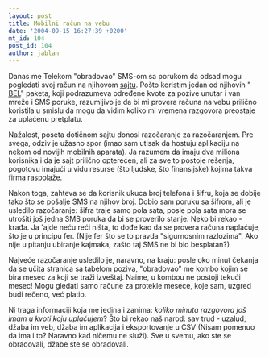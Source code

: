 ```yaml
---
layout: post
title: Mobilni račun na vebu
date: '2004-09-15 16:27:39 +0200'
mt_id: 104
post_id: 104
author: jablan
---
```

Danas me Telekom "obradovao" SMS-om sa porukom da odsad mogu pogledati svoj račun na njihovom [sajtu](http://www.mts064.telekom.yu/racun/). Pošto koristim jedan od njihovih " [BEL](http://www.mts064.telekom.yu/postpaid_bel_profili.php)" paketa, koji podrazumeva određene kvote za pozive unutar i van mreže i SMS poruke, razumljivo je da bi mi provera računa na vebu prilično koristila u smislu da mogu da vidim koliko mi vremena razgovora preostaje za uplaćenu pretplatu.

Nažalost, poseta dotičnom sajtu donosi razočaranje za razočaranjem. Pre svega, odziv je užasno spor (imao sam utisak da hostuju aplikaciju na nekom od novijih mobilnih aparata). Ja razumem da imaju dva miliona korisnika i da je sajt prilično opterećen, ali za sve to postoje rešenja, pogotovu imajući u vidu resurse (što ljudske, što finansijske) kojima takva firma raspolaže.

Nakon toga, zahteva se da korisnik ukuca broj telefona i šifru, koja se dobije tako što se pošalje SMS na njihov broj. Dobio sam poruku sa šifrom, ali je usledilo razočaranje: šifra traje samo pola sata, posle pola sata mora se utrošiti još jedna SMS poruka da bi se proverilo stanje. Neko bi rekao - krađa. Ja 'ajde neću reći ništa, to dođe kao da se provera računa naplaćuje, što je u principu fer. (Nije fer što se to pravda "sigurnosnim razlozima". Ako nije u pitanju ubiranje kajmaka, zašto taj SMS ne bi bio besplatan?)

Najveće razočaranje usledilo je, naravno, na kraju: posle oko minut čekanja da se učita stranica sa tabelom poziva, "obradovao" me kombo kojim se bira mesec za koji se traži izveštaj. Naime, u kombou ne postoji tekući mesec! Mogu gledati samo račune za protekle mesece, koje sam, uzgred budi rečeno, već platio.

Ni traga informaciji koja me jedina i zanima: _koliko minuta razgovora još imam u kvoti koju uplaćujem_? Što bi rekao naš narod: sav trud - uzalud, džaba im veb, džaba im aplikacija i eksportovanje u CSV (Nisam pomenuo da ima i to? Naravno kad ničemu ne služi). Sve u svemu, ako ste se obradovali, džabe ste se obradovali.

